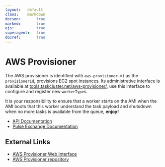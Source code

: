 ```yaml
---
layout:   default
class:    markdown
docson:       true
marked:       true
ejs:          true
superagent:   true
docref:       true
---
```

AWS Provisioner
===============
The AWS provisioner is identified with `aws-provisioner-v1` as the
`provisionerId`, provisions EC2 spot instances. Its administrative interface is
available at
[tools.taskcluster.net/aws-provisioner/](https://tools.taskcluster.net/aws-provisioner/),
use this interface to configure and register new `workerType`s.

It is your responsibility to ensure that a worker starts on the AMI when the AMI
boots that this worker understand the task payload and shutsdown when no more
tasks is available from the queue, **enjoy!**

 * [API Documentation](/services/aws-provisioner-v1/api-docs/)
 * [Pulse Exchange Documentation](/services/aws-provisioner-v1/events/)


External Links
--------------
 * [AWS Provisioner Web Interface](https://tools.taskcluster.net/aws-provisioner/)
 * [AWS Provisioner repository](https://github.com/taskcluster/aws-provisioner)
